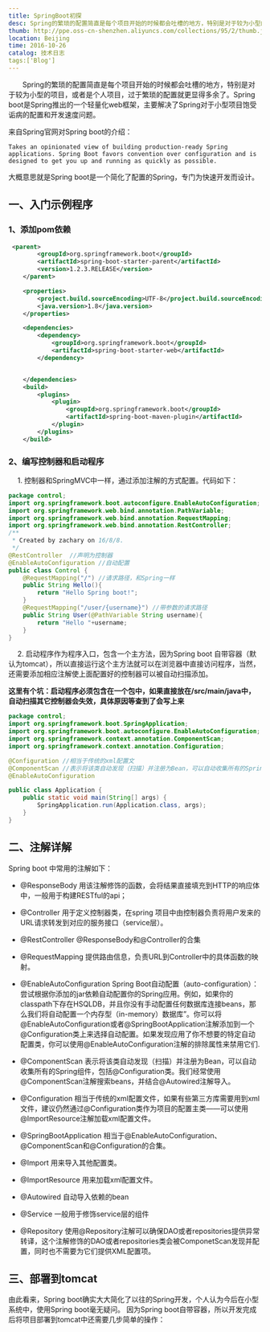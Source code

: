 ```yaml
---
title: SpringBoot初探
desc: Spring的繁琐的配置简直是每个项目开始的时候都会吐槽的地方，特别是对于较为小型的项目，或者是个人项目，过于繁琐的配置就更显得多余了。Spring boot是Spring推出的一个轻量化web框架，主要解决了Spring对于小型项目饱受诟病的配置和开发速度问题。
thumb: http://ppe.oss-cn-shenzhen.aliyuncs.com/collections/95/2/thumb.jpg
location: Beijing
time: 2016-10-26
catalog: 技术日志
tags:['Blog']
---
```


　　Spring的繁琐的配置简直是每个项目开始的时候都会吐槽的地方，特别是对于较为小型的项目，或者是个人项目，过于繁琐的配置就更显得多余了。Spring boot是Spring推出的一个轻量化web框架，主要解决了Spring对于小型项目饱受诟病的配置和开发速度问题。


来自Spring官网对Spring boot的介绍：

```
Takes an opinionated view of building production-ready Spring applications. Spring Boot favors convention over configuration and is designed to get you up and running as quickly as possible.
```

大概意思就是Spring boot是一个简化了配置的Spring，专门为快速开发而设计。

<!--more-->

## 一、入门示例程序

###  1、添加pom依赖

```xml
 <parent>
        <groupId>org.springframework.boot</groupId>
        <artifactId>spring-boot-starter-parent</artifactId>
        <version>1.2.3.RELEASE</version>
    </parent>

    <properties>
        <project.build.sourceEncoding>UTF-8</project.build.sourceEncoding>
        <java.version>1.8</java.version>
    </properties>

    <dependencies>
        <dependency>
            <groupId>org.springframework.boot</groupId>
            <artifactId>spring-boot-starter-web</artifactId>
        </dependency>


    </dependencies>
    <build>
        <plugins>
            <plugin>
                <groupId>org.springframework.boot</groupId>
                <artifactId>spring-boot-maven-plugin</artifactId>
            </plugin>
        </plugins>
    </build>


```

### 2、编写控制器和启动程序
　 1. 控制器和SpringMVC中一样，通过添加注解的方式配置。代码如下：

```java
package control;
import org.springframework.boot.autoconfigure.EnableAutoConfiguration;
import org.springframework.web.bind.annotation.PathVariable;
import org.springframework.web.bind.annotation.RequestMapping;
import org.springframework.web.bind.annotation.RestController;
/**
 * Created by zachary on 16/8/8.
 */
@RestController  //声明为控制器
@EnableAutoConfiguration //自动配置
public class Control {
    @RequestMapping("/") //请求路径，和Spring一样
    public String Hello(){
        return "Hello Spring boot!";
    }
    @RequestMapping("/user/{username}") //带参数的请求路径
    public String User(@PathVariable String username){
        return "Hello "+username;
    }
}
```


　 2. 启动程序作为程序入口，包含一个主方法，因为Spring boot 自带容器（默认为tomcat），所以直接运行这个主方法就可以在浏览器中直接访问程序，当然，还需要添加相应注解使上面配置好的控制器可以被自动扫描添加。

**这里有个坑：启动程序必须包含在一个包中，如果直接放在/src/main/java中，自动扫描其它控制器会失效，具体原因等查到了会写上来**

```java
package control;
import org.springframework.boot.SpringApplication;
import org.springframework.boot.autoconfigure.EnableAutoConfiguration;
import org.springframework.context.annotation.ComponentScan;
import org.springframework.context.annotation.Configuration;

@Configuration //相当于传统的xml配置文
@ComponentScan //表示将该类自动发现（扫描）并注册为Bean，可以自动收集所有的Spring组件，包括@Configuration类。我们经常使用@ComponentScan注解搜索beans，并结合@Autowired注解导入。
@EnableAutoConfiguration

public class Application {
    public static void main(String[] args) {
        SpringApplication.run(Application.class, args);
    }
}
```

## 二、注解详解

Spring boot 中常用的注解如下：

* @ResponseBody
用该注解修饰的函数，会将结果直接填充到HTTP的响应体中，一般用于构建RESTful的api；

* @Controller
用于定义控制器类，在spring 项目中由控制器负责将用户发来的URL请求转发到对应的服务接口（service层）。

* @RestController
@ResponseBody和@Controller的合集

* @RequestMapping
提供路由信息，负责URL到Controller中的具体函数的映射。

* @EnableAutoConfiguration
Spring Boot自动配置（auto-configuration）：尝试根据你添加的jar依赖自动配置你的Spring应用。例如，如果你的classpath下存在HSQLDB，并且你没有手动配置任何数据库连接beans，那么我们将自动配置一个内存型（in-memory）数据库”。你可以将@EnableAutoConfiguration或者@SpringBootApplication注解添加到一个@Configuration类上来选择自动配置。如果发现应用了你不想要的特定自动配置类，你可以使用@EnableAutoConfiguration注解的排除属性来禁用它们.

* @ComponentScan
表示将该类自动发现（扫描）并注册为Bean，可以自动收集所有的Spring组件，包括@Configuration类。我们经常使用@ComponentScan注解搜索beans，并结合@Autowired注解导入。

* @Configuration
相当于传统的xml配置文件，如果有些第三方库需要用到xml文件，建议仍然通过@Configuration类作为项目的配置主类——可以使用@ImportResource注解加载xml配置文件。

* @SpringBootApplication
相当于@EnableAutoConfiguration、@ComponentScan和@Configuration的合集。

* @Import
用来导入其他配置类。

* @ImportResource
用来加载xml配置文件。

* @Autowired
自动导入依赖的bean

* @Service
一般用于修饰service层的组件

* @Repository
使用@Repository注解可以确保DAO或者repositories提供异常转译，这个注解修饰的DAO或者repositories类会被ComponetScan发现并配置，同时也不需要为它们提供XML配置项。


## 三、部署到tomcat

由此看来，Spring boot确实大大简化了以往的Spring开发，个人认为今后在小型系统中，使用Spring boot毫无疑问。
因为Spring boot自带容器，所以开发完成后将项目部署到tomcat中还需要几步简单的操作：
